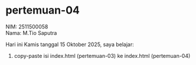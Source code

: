 # pertemuan-04

NIM: 2511500058<br>
Nama: M.Tio Saputra<br>

Hari ini Kamis tanggal 15 Oktober 2025, saya belajar:
<ol>
<li>copy-paste isi index.html (pertemuan-03) ke index.html (pertemuan-04)